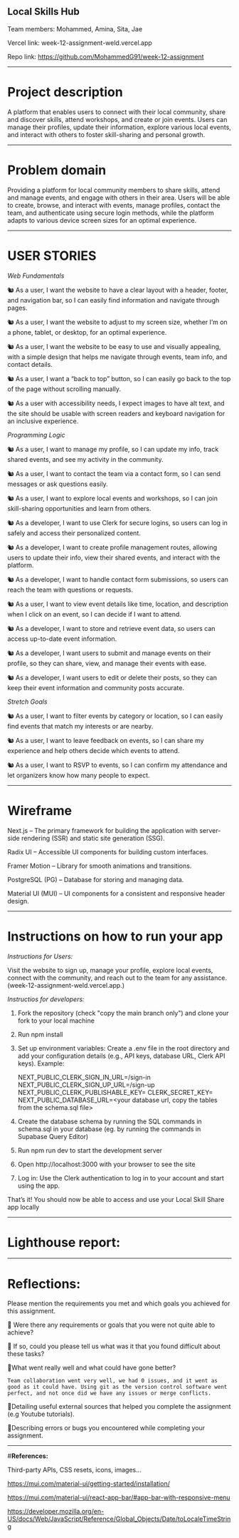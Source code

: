 ## **Local Skills Hub**

Team members: Mohammed, Amina, Sita, Jae

Vercel link: week-12-assignment-weld.vercel.app

Repo link: https://github.com/MohammedG91/week-12-assignment

---

# **Project description**

A platform that enables users to connect with their local community, share and discover skills, attend workshops, and create or join events. Users can manage their profiles, update their information, explore various local events, and interact with others to foster skill-sharing and personal growth.

---

# **Problem domain**

Providing a platform for local community members to share skills, attend and manage events, and engage with others in their area. Users will be able to create, browse, and interact with events, manage profiles, contact the team, and authenticate using secure login methods, while the platform adapts to various device screen sizes for an optimal experience.

---

# **USER STORIES**

_Web Fundamentals_

🐿️ As a user, I want the website to have a clear layout with a header, footer, and navigation bar, so I can easily find information and navigate through pages.

🐿️ As a user, I want the website to adjust to my screen size, whether I’m on a phone, tablet, or desktop, for an optimal experience.

🐿️ As a user, I want the website to be easy to use and visually appealing, with a simple design that helps me navigate through events, team info, and contact details.

🐿️ As a user, I want a “back to top” button, so I can easily go back to the top of the page without scrolling manually.

🐿️ As a user with accessibility needs, I expect images to have alt text, and the site should be usable with screen readers and keyboard navigation for an inclusive experience.

_Programming Logic_

🐿️ As a user, I want to manage my profile, so I can update my info, track shared events, and see my activity in the community.

🐿️ As a user, I want to contact the team via a contact form, so I can send messages or ask questions easily.

🐿️ As a user, I want to explore local events and workshops, so I can join skill-sharing opportunities and learn from others.

🐿️ As a developer, I want to use Clerk for secure logins, so users can log in safely and access their personalized content.

🐿️ As a developer, I want to create profile management routes, allowing users to update their info, view their shared events, and interact with the platform.

🐿️ As a developer, I want to handle contact form submissions, so users can reach the team with questions or requests.

🐿️ As a user, I want to view event details like time, location, and description when I click on an event, so I can decide if I want to attend.

🐿️ As a developer, I want to store and retrieve event data, so users can access up-to-date event information.

🐿️ As a developer, I want users to submit and manage events on their profile, so they can share, view, and manage their events with ease.

🐿️ As a developer, I want users to edit or delete their posts, so they can keep their event information and community posts accurate.

_Stretch Goals_

🐿️ As a user, I want to filter events by category or location, so I can easily find events that match my interests or are nearby.

🐿️ As a user, I want to leave feedback on events, so I can share my experience and help others decide which events to attend.

🐿️ As a user, I want to RSVP to events, so I can confirm my attendance and let organizers know how many people to expect.

---

# **Wireframe**

Next.js – The primary framework for building the application with server-side rendering (SSR) and static site generation (SSG).

Radix UI – Accessible UI components for building custom interfaces.

Framer Motion – Library for smooth animations and transitions.

PostgreSQL (PG) – Database for storing and managing data.

Material UI (MUI) – UI components for a consistent and responsive header design.

---

# **Instructions on how to run your app**

_Instructions for Users:_

Visit the website to sign up, manage your profile, explore local events, connect with the community, and reach out to the team for any assistance.
(week-12-assignment-weld.vercel.app.)

_Instructios for developers:_

1.  Fork the repository (check "copy the main branch only") and clone your fork to your local machine

2.  Run npm install

3.  Set up environment variables: Create a .env file in the root directory and add your configuration details (e.g., API keys, database URL, Clerk API keys). Example:

    NEXT_PUBLIC_CLERK_SIGN_IN_URL=/sign-in
    NEXT_PUBLIC_CLERK_SIGN_UP_URL=/sign-up
    NEXT_PUBLIC_CLERK_PUBLISHABLE_KEY=<your clerk key>
    CLERK_SECRET_KEY=<your clerk secret key>
    NEXT_PUBLIC_DATABASE_URL=<your database url, copy the tables from the schema.sql file>

4.  Create the database schema by running the SQL commands in schema.sql in your database (eg. by running the commands in Supabase Query Editor)

5.  Run npm run dev to start the development server

6.  Open http://localhost:3000 with your browser to see the site

7.  Log in: Use the Clerk authentication to log in to your account and start using the app.

That’s it! You should now be able to access and use your Local Skill Share app locally

---

# **Lighthouse report:**

---

# **Reflections:**

Please mention the requirements you met and which goals you achieved for this assignment.

🎯 Were there any requirements or goals that you were not quite able to achieve?

🎯 If so, could you please tell us what was it that you found difficult about these tasks?

🎯What went really well and what could have gone better?

    Team collaboration went very well, we had 0 issues, and it went as good as it could have. Using git as the version control software went perfect, and not once did we have any issues or merge conflicts.

🎯Detailing useful external sources that helped you complete the assignment (e.g Youtube tutorials).

🎯Describing errors or bugs you encountered while completing your assignment.

---

#**References:**

Third-party APIs, CSS resets, icons, images...

https://mui.com/material-ui/getting-started/installation/

https://mui.com/material-ui/react-app-bar/#app-bar-with-responsive-menu

https://developer.mozilla.org/en-US/docs/Web/JavaScript/Reference/Global_Objects/Date/toLocaleTimeString

